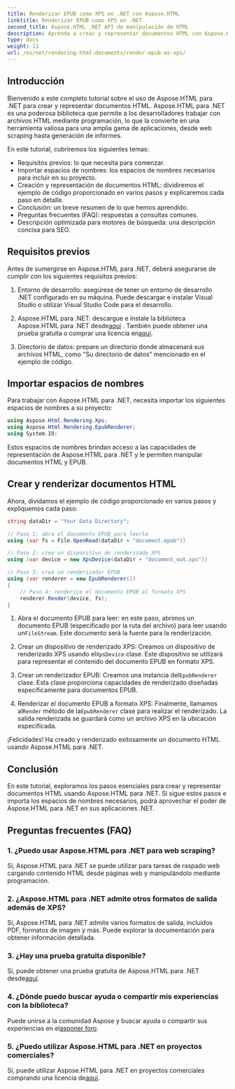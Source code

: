 ```yaml
---
title: Renderizar EPUB como XPS en .NET con Aspose.HTML
linktitle: Renderizar EPUB como XPS en .NET
second_title: Aspose.HTML .NET API de manipulación de HTML
description: Aprenda a crear y representar documentos HTML con Aspose.HTML para .NET en este completo tutorial. Sumérgete en el mundo de la manipulación HTML, el web scraping y más.
type: docs
weight: 11
url: /es/net/rendering-html-documents/render-epub-as-xps/
---
```


## Introducción

Bienvenido a este completo tutorial sobre el uso de Aspose.HTML para .NET para crear y representar documentos HTML. Aspose.HTML para .NET es una poderosa biblioteca que permite a los desarrolladores trabajar con archivos HTML mediante programación, lo que la convierte en una herramienta valiosa para una amplia gama de aplicaciones, desde web scraping hasta generación de informes.

En este tutorial, cubriremos los siguientes temas:
- Requisitos previos: lo que necesita para comenzar.
- Importar espacios de nombres: los espacios de nombres necesarios para incluir en su proyecto.
- Creación y representación de documentos HTML: dividiremos el ejemplo de código proporcionado en varios pasos y explicaremos cada paso en detalle.
- Conclusión: un breve resumen de lo que hemos aprendido.
- Preguntas frecuentes (FAQ): respuestas a consultas comunes.
- Descripción optimizada para motores de búsqueda: una descripción concisa para SEO.

## Requisitos previos

Antes de sumergirse en Aspose.HTML para .NET, deberá asegurarse de cumplir con los siguientes requisitos previos:

1. Entorno de desarrollo: asegúrese de tener un entorno de desarrollo .NET configurado en su máquina. Puede descargar e instalar Visual Studio o utilizar Visual Studio Code para el desarrollo.

2.  Aspose.HTML para .NET: descargue e instale la biblioteca Aspose.HTML para .NET desde[aquí](https://releases.aspose.com/html/net/) . También puede obtener una prueba gratuita o comprar una licencia en[aquí](https://purchase.aspose.com/buy).

3. Directorio de datos: prepare un directorio donde almacenará sus archivos HTML, como "Su directorio de datos" mencionado en el ejemplo de código.

## Importar espacios de nombres

Para trabajar con Aspose.HTML para .NET, necesita importar los siguientes espacios de nombres a su proyecto:

```csharp
using Aspose.Html.Rendering.Xps;
using Aspose.Html.Rendering.EpubRenderer;
using System.IO;
```

Estos espacios de nombres brindan acceso a las capacidades de representación de Aspose.HTML para .NET y le permiten manipular documentos HTML y EPUB.

## Crear y renderizar documentos HTML

Ahora, dividamos el ejemplo de código proporcionado en varios pasos y expliquemos cada paso:

```csharp
string dataDir = "Your Data Directory";

// Paso 1: abra el documento EPUB para leerlo
using (var fs = File.OpenRead(dataDir + "document.epub"))

// Paso 2: cree un dispositivo de renderizado XPS
using (var device = new XpsDevice(dataDir + "document_out.xps"))

// Paso 3: crea un renderizador EPUB
using (var renderer = new EpubRenderer())
{
    // Paso 4: renderice el documento EPUB al formato XPS
    renderer.Render(device, fs);
}
```

1.  Abra el documento EPUB para leer: en este paso, abrimos un documento EPUB (especificado por la ruta del archivo) para leer usando un`FileStream`. Este documento será la fuente para la renderización.

2.  Crear un dispositivo de renderizado XPS: Creamos un dispositivo de renderizado XPS usando el`XpsDevice` clase. Este dispositivo se utilizará para representar el contenido del documento EPUB en formato XPS.

3.  Crear un renderizador EPUB: Creamos una instancia del`EpubRenderer` clase. Esta clase proporciona capacidades de renderizado diseñadas específicamente para documentos EPUB.

4.  Renderizar el documento EPUB a formato XPS: Finalmente, llamamos al`Render` método de la`EpubRenderer` clase para realizar el renderizado. La salida renderizada se guardará como un archivo XPS en la ubicación especificada.

¡Felicidades! Ha creado y renderizado exitosamente un documento HTML usando Aspose.HTML para .NET.

## Conclusión

En este tutorial, exploramos los pasos esenciales para crear y representar documentos HTML usando Aspose.HTML para .NET. Si sigue estos pasos e importa los espacios de nombres necesarios, podrá aprovechar el poder de Aspose.HTML para .NET en sus aplicaciones .NET.

## Preguntas frecuentes (FAQ)

### 1. ¿Puedo usar Aspose.HTML para .NET para web scraping?

Sí, Aspose.HTML para .NET se puede utilizar para tareas de raspado web cargando contenido HTML desde páginas web y manipulándolo mediante programación.

### 2. ¿Aspose.HTML para .NET admite otros formatos de salida además de XPS?

Sí, Aspose.HTML para .NET admite varios formatos de salida, incluidos PDF, formatos de imagen y más. Puede explorar la documentación para obtener información detallada.

### 3. ¿Hay una prueba gratuita disponible?

 Sí, puede obtener una prueba gratuita de Aspose.HTML para .NET desde[aquí](https://releases.aspose.com/).

### 4. ¿Dónde puedo buscar ayuda o compartir mis experiencias con la biblioteca?

Puede unirse a la comunidad Aspose y buscar ayuda o compartir sus experiencias en el[asponer foro](https://forum.aspose.com/).

### 5. ¿Puedo utilizar Aspose.HTML para .NET en proyectos comerciales?

 Sí, puede utilizar Aspose.HTML para .NET en proyectos comerciales comprando una licencia de[aquí](https://purchase.aspose.com/buy).

